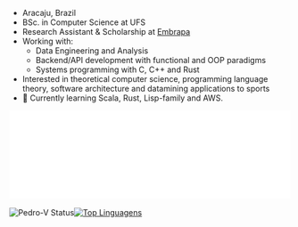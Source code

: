 * Aracaju, Brazil
* BSc. in Computer Science at UFS
* Research Assistant & Scholarship at [Embrapa](https://www.embrapa.br)
* Working with:
  - Data Engineering and Analysis
  - Backend/API development with functional and OOP paradigms
  - Systems programming with C, C++ and Rust
* Interested in theoretical computer science, programming language theory, software architecture and
datamining applications to sports
* 🌱 Currently learning Scala, Rust, Lisp-family and AWS.

![spotify-github-profile](music.svg)

![Pedro-V Status](https://github-readme-stats.vercel.app/api?username=Pedro-V&show_icons=true)[![Top Linguagens](https://github-readme-stats.vercel.app/api/top-langs/?username=Pedro-V&layout=compact)](https://github.com/anuraghazra/github-readme-stats)

<!---
Pedro-V/Pedro-V is a ✨ special ✨ repository because its `README.md` (this file) appears on your GitHub profile.
You can click the Preview link to take a look at your changes.
--->
